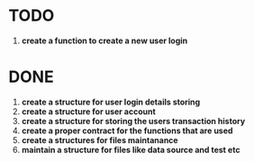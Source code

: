 # TODO

1. **create a function to create a new user login**

# DONE

1. **create a structure for user login details storing**
2. **create a structure for user account**
3. **create a structure for storing the users transaction history**
4. **create a proper contract for the functions that are used**
5. **create a structures for files maintanance**
6. **maintain a structure for files like data source and test etc**
